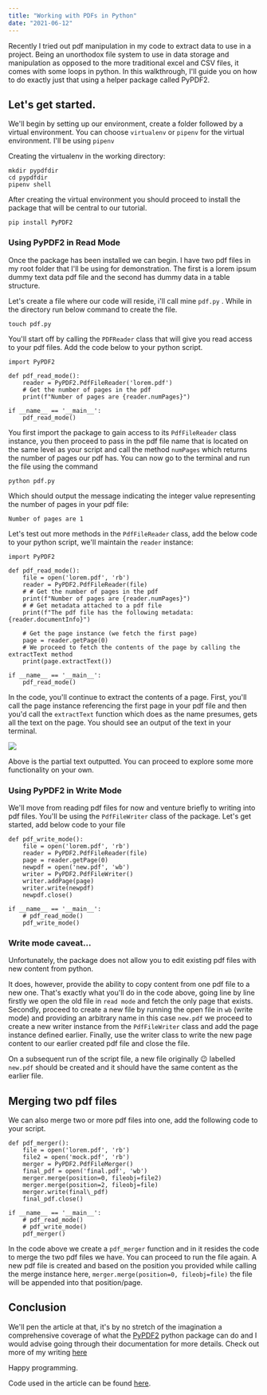 ```yaml
---
title: "Working with PDFs in Python"
date: "2021-06-12"
---
```


Recently I tried out pdf manipulation in my code to extract data to use in a project. Being an unorthodox file system to use in data storage and manipulation as opposed to the more traditional excel and CSV files, it comes with some loops in python. In this walkthrough, I'll guide you on how to do exactly just that using a helper package called PyPDF2.

## Let's get started.

We'll begin by setting up our environment, create a folder followed by a virtual environment. You can choose `virtualenv` or `pipenv` for the virtual environment. I'll be using `pipenv`

Creating the virtualenv in the working directory:
```
mkdir pypdfdir
cd pypdfdir
pipenv shell
```
After creating the virtual environment you should proceed to install the package that will be central to our tutorial.

`pip install PyPDF2`

### Using PyPDF2 in Read Mode

Once the package has been installed we can begin. I have two pdf files in my root folder that I'll be using for demonstration. The first is a lorem ipsum dummy text data pdf file and the second has dummy data in a table structure.

Let's create a file where our code will reside, i'll call mine `pdf.py` . While in the directory run below command to create the file.

`touch pdf.py`

You'll start off by calling the `PDFReader` class that will give you read access to your pdf files. Add the code below to your python script.
```
import PyPDF2

def pdf_read_mode():
    reader = PyPDF2.PdfFileReader('lorem.pdf')
    # Get the number of pages in the pdf
    print(f"Number of pages are {reader.numPages}")

if __name__ == '__main__':
    pdf_read_mode()
```
You first import the package to gain access to its `PdfFileReader` class instance, you then proceed to pass in the pdf file name that is located on the same level as your script and call the method `numPages` which returns the number of pages our pdf has. You can now go to the terminal and run the file using the command

`python pdf.py`

Which should output the message indicating the integer value representing the number of pages in your pdf file:
```
Number of pages are 1
```

Let's test out more methods in the `PdfFileReader` class, add the below code to your python script, we'll maintain the `reader` instance:
```
import PyPDF2

def pdf_read_mode():
    file = open('lorem.pdf', 'rb')
    reader = PyPDF2.PdfFileReader(file)
    # # Get the number of pages in the pdf
    print(f"Number of pages are {reader.numPages}")
    # # Get metadata attached to a pdf file
    print(f"The pdf file has the following metadata: {reader.documentInfo}")
    
    # Get the page instance (we fetch the first page)
    page = reader.getPage(0)
    # We proceed to fetch the contents of the page by calling the extractText method
    print(page.extractText())

if __name__ == '__main__':
    pdf_read_mode()
```
In the code, you'll continue to extract the contents of a page. First, you'll call the page instance referencing the first page in your pdf file and then you'd call the `extractText` function which does as the name presumes, gets all the text on the page. You should see an output of the text in your terminal.

![](https://res.cloudinary.com/dae3oj71g/image/upload/v1672044167/GithubPages/pdfs_with_pythom/lorem-1024x528.png)


Above is the partial text outputted. You can proceed to explore some more functionality on your own.

### Using PyPDF2 in Write Mode

We'll move from reading pdf files for now and venture briefly to writing into pdf files. You'll be using the `PdfFileWriter` class of the package. Let's get started, add below code to your file
```
def pdf_write_mode():
    file = open('lorem.pdf', 'rb')
    reader = PyPDF2.PdfFileReader(file)
    page = reader.getPage(0)
    newpdf = open('new.pdf', 'wb')
    writer = PyPDF2.PdfFileWriter()
    writer.addPage(page)
    writer.write(newpdf)
    newpdf.close()

if __name__ == '__main__':
    # pdf_read_mode()
    pdf_write_mode()
```
### Write mode caveat...

Unfortunately, the package does not allow you to edit existing pdf files with new content from python.

It does, however, provide the ability to copy content from one pdf file to a new one. That's exactly what you'll do in the code above, going line by line firstly we open the old file in `read mode` and fetch the only page that exists. Secondly, proceed to create a new file by running the open file in `wb` (write mode) and providing an arbitrary name in this case `new.pdf` we proceed to create a new writer instance from the `PdfFileWriter` class and add the page instance defined earlier. Finally, use the writer class to write the new page content to our earlier created pdf file and close the file.

On a subsequent run of the script file, a new file originally 😉 labelled `new.pdf` should be created and it should have the same content as the earlier file.

## Merging two pdf files

We can also merge two or more pdf files into one, add the following code to your script.
```
def pdf_merger():
    file = open('lorem.pdf', 'rb')
    file2 = open('mock.pdf', 'rb')
    merger = PyPDF2.PdfFileMerger()
    final_pdf = open('final.pdf', 'wb')
    merger.merge(position=0, fileobj=file2)
    merger.merge(position=2, fileobj=file)
    merger.write(final\_pdf)
    final_pdf.close()

if __name__ == '__main__':
    # pdf_read_mode()
    # pdf_write_mode()
    pdf_merger()
```
In the code above we create a `pdf_merger` function and in it resides the code to merge the two pdf files we have. You can proceed to run the file again. A new pdf file is created and based on the position you provided while calling the merge instance here, `merger.merge(position=0, fileobj=file)` the file will be appended into that position/page.

## Conclusion

We'll pen the article at that, it's by no stretch of the imagination a comprehensive coverage of what the [PyPDF2](https://pythonhosted.org/PyPDF2/) python package can do and I would advise going through their documentation for more details. Check out more of my writing [here](https://mainakamau92.github.io/)

Happy programming.

Code used in the article can be found [here](https://github.com/MainaKamau92/pypdftut).
